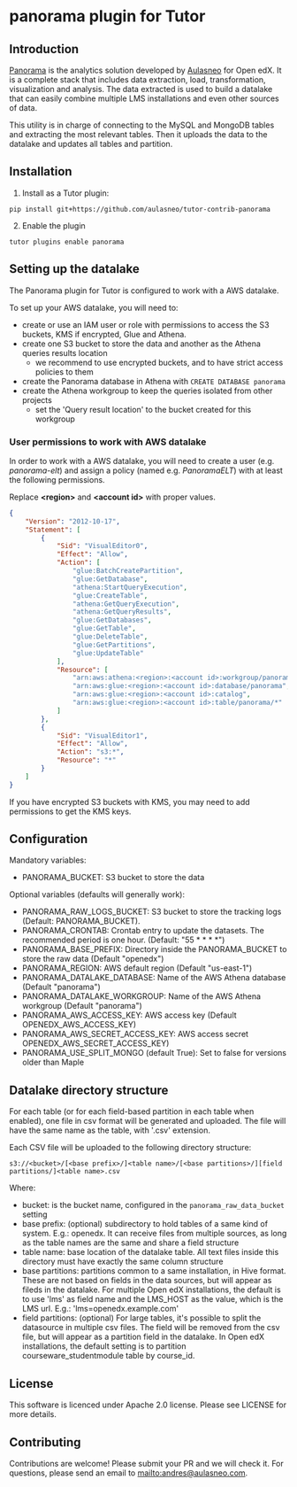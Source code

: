 # panorama plugin for Tutor

## Introduction

[Panorama](https://www.aulasneo.com/panorama-analytics/) is the analytics solution developed by [Aulasneo](https://www.aulasneo.com) for Open edX. 
It is a complete stack that includes data extraction, load, transformation, 
visualization and analysis. The data extracted is used to build a datalake that can easily
combine multiple LMS installations and even other sources of data.

This utility is in charge of connecting to the MySQL and MongoDB tables and extracting 
the most relevant tables. Then it uploads the data to the datalake and updates all tables and partition.

## Installation

1. Install as a Tutor plugin:
```shell
pip install git+https://github.com/aulasneo/tutor-contrib-panorama
```
2. Enable the plugin
```shell
tutor plugins enable panorama
```

## Setting up the datalake
The Panorama plugin for Tutor is configured to work with a AWS datalake.

To set up your AWS datalake, you will need to:
- create or use an IAM user or role with permissions to access the S3 buckets, KMS if encrypted, Glue and Athena.
- create one S3 bucket to store the data and another as the Athena queries results location
  - we recommend to use encrypted buckets, and to have strict access policies to them
- create the Panorama database in Athena with `CREATE DATABASE panorama`
- create the Athena workgroup to keep the queries isolated from other projects
  - set the 'Query result location' to the bucket created for this workgroup

### User permissions to work with AWS datalake

In order to work with a AWS datalake, you will need to create a user (e.g. _panorama-elt_)
and assign a policy (named e.g. _PanoramaELT_) with at least the following permissions.

Replace **\<region>** and **\<account id>** with proper values. 

```json
{
    "Version": "2012-10-17",
    "Statement": [
        {
            "Sid": "VisualEditor0",
            "Effect": "Allow",
            "Action": [
                "glue:BatchCreatePartition",
                "glue:GetDatabase",
                "athena:StartQueryExecution",
                "glue:CreateTable",
                "athena:GetQueryExecution",
                "athena:GetQueryResults",
                "glue:GetDatabases",
                "glue:GetTable",
                "glue:DeleteTable",
                "glue:GetPartitions",
                "glue:UpdateTable"
            ],
            "Resource": [
                "arn:aws:athena:<region>:<account id>:workgroup/panorama",
                "arn:aws:glue:<region>:<account id>:database/panorama",
                "arn:aws:glue:<region>:<account id>:catalog",
                "arn:aws:glue:<region>:<account id>:table/panorama/*"
            ]
        },
        {
            "Sid": "VisualEditor1",
            "Effect": "Allow",
            "Action": "s3:*",
            "Resource": "*"
        }
    ]
}
```

If you have encrypted S3 buckets with KMS, you may need to add permissions to get
the KMS keys.

## Configuration

Mandatory variables:

- PANORAMA_BUCKET: S3 bucket to store the data

Optional variables (defaults will generally work):

- PANORAMA_RAW_LOGS_BUCKET: S3 bucket to store the tracking logs (Default: PANORAMA_BUCKET).
- PANORAMA_CRONTAB: Crontab entry to update the datasets. The recommended period is one hour. (Default: "55 * * * *")
- PANORAMA_BASE_PREFIX: Directory inside the PANORAMA_BUCKET to store the raw data (Default "openedx")
- PANORAMA_REGION: AWS default region (Default "us-east-1")
- PANORAMA_DATALAKE_DATABASE: Name of the AWS Athena database (Default "panorama")
- PANORAMA_DATALAKE_WORKGROUP: Name of the AWS Athena workgroup (Default "panorama")
- PANORAMA_AWS_ACCESS_KEY: AWS access key (Default OPENEDX_AWS_ACCESS_KEY)
- PANORAMA_AWS_SECRET_ACCESS_KEY: AWS access secret OPENEDX_AWS_SECRET_ACCESS_KEY)
- PANORAMA_USE_SPLIT_MONGO (default True): Set to false for versions older than Maple

## Datalake directory structure

For each table (or for each field-based partition in each table when enabled), one file in csv format
will be generated and uploaded. The file will have the same name as the table, with '.csv' extension.

Each CSV file will be uploaded to the following directory structure:

```
s3://<bucket>/[<base prefix>/]<table name>/[<base partitions>/][field partitions/]<table name>.csv
```
Where:
- bucket: is the bucket name, configured in the `panorama_raw_data_bucket` setting
- base prefix: (optional) subdirectory to hold tables of a same kind of system. E.g.: openedx. 
It can receive files from multiple sources, as long as the table names are the same and share a field structure 
- table name: base location of the datalake table. All text files inside this directory must have exactly the same column structure
- base partitions: partitions common to a same installation, in Hive format. 
These are not based on fields in the data sources, but will appear as fileds in the datalake.
For multiple Open edX installations, the default is to use 'lms' as field name and the LMS_HOST as the value, which is the LMS url.
E.g.: 'lms=openedx.example.com'
- field partitions: (optional) For large tables, it's possible to split the datasource in multiple csv files.
The field will be removed from the csv file, but will appear as a partition field in the datalake.
In Open edX installations, the default setting is to partition courseware_studentmodule table by course_id.

## License

This software is licenced under Apache 2.0 license. Please see LICENSE for more details.

## Contributing

Contributions are welcome! Please submit your PR and we will check it.
For questions, please send an email to <mailto:andres@aulasneo.com>.

